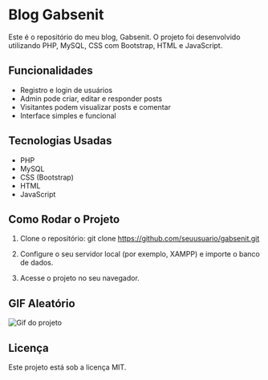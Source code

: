 # Blog Gabsenit

Este é o repositório do meu blog, Gabsenit. O projeto foi desenvolvido utilizando PHP, MySQL, CSS com Bootstrap, HTML e JavaScript.

## Funcionalidades
- Registro e login de usuários
- Admin pode criar, editar e responder posts
- Visitantes podem visualizar posts e comentar
- Interface simples e funcional

## Tecnologias Usadas
- PHP
- MySQL
- CSS (Bootstrap)
- HTML
- JavaScript

## Como Rodar o Projeto
1. Clone o repositório:
git clone https://github.com/seuusuario/gabsenit.git

2. Configure o seu servidor local (por exemplo, XAMPP) e importe o banco de dados.

3. Acesse o projeto no seu navegador.

## GIF Aleatório

![Gif do projeto](https://media.giphy.com/media/4OV1bLOIWwIXRxpXlN/giphy.gif)

## Licença
Este projeto está sob a licença MIT.
